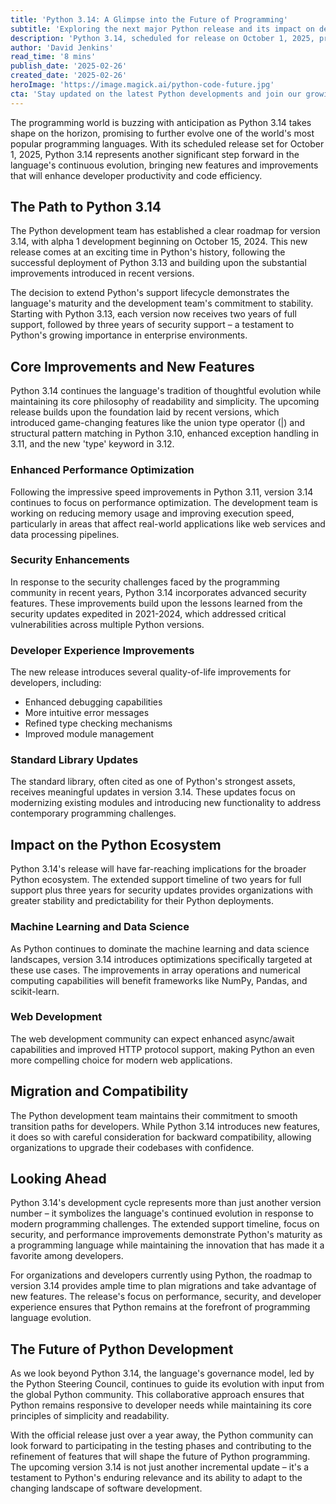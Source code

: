 ```yaml
---
title: 'Python 3.14: A Glimpse into the Future of Programming'
subtitle: 'Exploring the next major Python release and its impact on developers'
description: 'Python 3.14, scheduled for release on October 1, 2025, promises significant improvements in performance, security, and developer experience. The update extends Python\'s support lifecycle and introduces new features while maintaining backward compatibility, cementing Python\'s position as a leading programming language for enterprise, data science, and web development applications.'
author: 'David Jenkins'
read_time: '8 mins'
publish_date: '2025-02-26'
created_date: '2025-02-26'
heroImage: 'https://image.magick.ai/python-code-future.jpg'
cta: 'Stay updated on the latest Python developments and join our growing community of developers! Follow us on LinkedIn for exclusive insights, best practices, and early access to Python 3.14 features.'
---
```


The programming world is buzzing with anticipation as Python 3.14 takes shape on the horizon, promising to further evolve one of the world's most popular programming languages. With its scheduled release set for October 1, 2025, Python 3.14 represents another significant step forward in the language's continuous evolution, bringing new features and improvements that will enhance developer productivity and code efficiency.

## The Path to Python 3.14

The Python development team has established a clear roadmap for version 3.14, with alpha 1 development beginning on October 15, 2024. This new release comes at an exciting time in Python's history, following the successful deployment of Python 3.13 and building upon the substantial improvements introduced in recent versions.

The decision to extend Python's support lifecycle demonstrates the language's maturity and the development team's commitment to stability. Starting with Python 3.13, each version now receives two years of full support, followed by three years of security support – a testament to Python's growing importance in enterprise environments.

## Core Improvements and New Features

Python 3.14 continues the language's tradition of thoughtful evolution while maintaining its core philosophy of readability and simplicity. The upcoming release builds upon the foundation laid by recent versions, which introduced game-changing features like the union type operator (|) and structural pattern matching in Python 3.10, enhanced exception handling in 3.11, and the new 'type' keyword in 3.12.

### Enhanced Performance Optimization

Following the impressive speed improvements in Python 3.11, version 3.14 continues to focus on performance optimization. The development team is working on reducing memory usage and improving execution speed, particularly in areas that affect real-world applications like web services and data processing pipelines.

### Security Enhancements

In response to the security challenges faced by the programming community in recent years, Python 3.14 incorporates advanced security features. These improvements build upon the lessons learned from the security updates expedited in 2021-2024, which addressed critical vulnerabilities across multiple Python versions.

### Developer Experience Improvements

The new release introduces several quality-of-life improvements for developers, including:
- Enhanced debugging capabilities
- More intuitive error messages
- Refined type checking mechanisms
- Improved module management

### Standard Library Updates

The standard library, often cited as one of Python's strongest assets, receives meaningful updates in version 3.14. These updates focus on modernizing existing modules and introducing new functionality to address contemporary programming challenges.

## Impact on the Python Ecosystem

Python 3.14's release will have far-reaching implications for the broader Python ecosystem. The extended support timeline of two years for full support plus three years for security updates provides organizations with greater stability and predictability for their Python deployments.

### Machine Learning and Data Science

As Python continues to dominate the machine learning and data science landscapes, version 3.14 introduces optimizations specifically targeted at these use cases. The improvements in array operations and numerical computing capabilities will benefit frameworks like NumPy, Pandas, and scikit-learn.

### Web Development

The web development community can expect enhanced async/await capabilities and improved HTTP protocol support, making Python an even more compelling choice for modern web applications.

## Migration and Compatibility

The Python development team maintains their commitment to smooth transition paths for developers. While Python 3.14 introduces new features, it does so with careful consideration for backward compatibility, allowing organizations to upgrade their codebases with confidence.

## Looking Ahead

Python 3.14's development cycle represents more than just another version number – it symbolizes the language's continued evolution in response to modern programming challenges. The extended support timeline, focus on security, and performance improvements demonstrate Python's maturity as a programming language while maintaining the innovation that has made it a favorite among developers.

For organizations and developers currently using Python, the roadmap to version 3.14 provides ample time to plan migrations and take advantage of new features. The release's focus on performance, security, and developer experience ensures that Python remains at the forefront of programming language evolution.

## The Future of Python Development

As we look beyond Python 3.14, the language's governance model, led by the Python Steering Council, continues to guide its evolution with input from the global Python community. This collaborative approach ensures that Python remains responsive to developer needs while maintaining its core principles of simplicity and readability.

With the official release just over a year away, the Python community can look forward to participating in the testing phases and contributing to the refinement of features that will shape the future of Python programming. The upcoming version 3.14 is not just another incremental update – it's a testament to Python's enduring relevance and its ability to adapt to the changing landscape of software development.